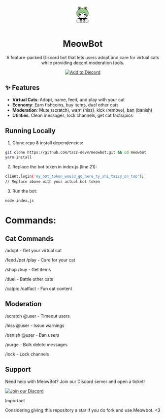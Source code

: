 <div align="center">
  <img src="/assets/logo.png" width="70" height="70" alt="MeowBot Logo">
  
  <h1>MeowBot</h1>
  
  <p>A feature-packed Discord bot that lets users adopt and care for virtual cats<br>while providing decent moderation tools.</p>

  [![Add to Discord](https://img.shields.io/badge/Add%20to%20Discord-7289DA?style=for-the-badge&logo=discord&logoColor=white)](https://discord.com/oauth2/authorize?client_id=1375700760683085884&permissions=1651687581718&integration_type=0&scope=bot)
</div>


## ✨ Features
- **Virtual Cats**: Adopt, name, feed, and play with your cat
- **Economy**: Earn fishcoins, buy items, duel other cats
- **Moderation**: Mute (scratch), warn (hiss), kick (remove), ban (banish)
- **Utilities**: Clean messages, lock channels, get cat facts/pics

##  Running Locally
1. Clone repo & install dependencies:
```bash
git clone https://github.com/tazz-devv/meowbot.git && cd meowbot
yarn install
```

2. Replace the bot token in index.js (line 21):
```bash
client.login('my_bot_token_would_go_here_ty_shi_tazzy_on_top');
// Replace above with your actual bot token
```

3. Run the bot:
```bash
node index.js
```

# Commands:
## **Cat Commands**

/adopt - Get your virtual cat

/feed /pet /play - Care for your cat

/shop /buy - Get items

/duel - Battle other cats

/catpic /catfact - Fun cat content

## **Moderation**

/scratch @user - Timeout users

/hiss @user - Issue warnings

/banish @user - Ban users

/purge - Bulk delete messages

/lock - Lock channels

## Support

Need help with MeowBot? Join our Discord server and open a ticket!

[![Join our Discord](https://invidget.switchblade.xyz/tsdyDUAXVY)](https://discord.gg/tsdyDUAXVY)

> [!IMPORTANT]
> Considering giving this repository a star if you do fork and use Meowbot. <3

